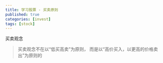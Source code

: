 ```yaml
---
title: 学习股票 - 买卖原则
published: true
categories: [invest]
tags: [stock]
---
```


买卖观念
> 买卖观念不在以“低买高卖”为原则，
> 而是以“高价买入，以更高的价格卖出”为原则的